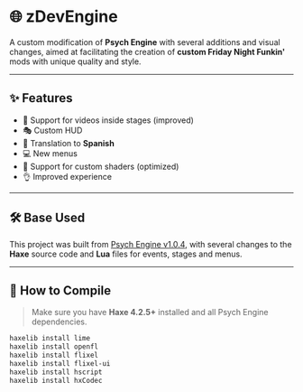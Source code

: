 # 🌐 zDevEngine

A custom modification of **Psych Engine** with several additions and visual changes, aimed at facilitating the creation of **custom Friday Night Funkin'** mods with unique quality and style.

---

## ✨ Features

- 🎥 Support for videos inside stages (improved)
- 🎭 Custom HUD
- 💬 Translation to **Spanish**
- 💻 New menus
- 🎨 Support for custom shaders (optimized)
- 👌 Improved experience

---

## 🛠️ Base Used

This project was built from [Psych Engine v1.0.4](https://github.com/ShadowMario/FNF-PsychEngine), with several changes to the **Haxe** source code and **Lua** files for events, stages and menus.

---

## 🚀 How to Compile

> Make sure you have **Haxe 4.2.5+** installed and all Psych Engine dependencies.

```bash
haxelib install lime
haxelib install openfl
haxelib install flixel
haxelib install flixel-ui
haxelib install hscript
haxelib install hxCodec
